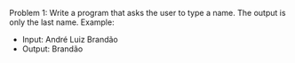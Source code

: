 Problem 1:
Write a program that asks the user to type a
name. The output is only the last name.
Example:
* Input: André Luiz Brandão
* Output: Brandão
